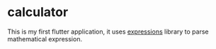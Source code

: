 # calculator

This is my first flutter application, it uses [expressions](https://pub.dev/packages/expressions) library to parse mathematical expression.
